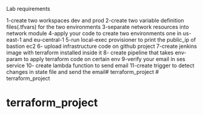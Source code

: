 Lab requirements

1-create two workspaces dev and prod
2-create two variable definition files(.tfvars) for the two environments
3-separate network resources into network module
4-apply your code to create two environments one in us-east-1 and eu-central-1
5-run local-exec provisioner to print the public_ip of bastion ec2
6- upload infrastructure code on github project
7-create jenkins image with terraform installed inside it
8- create pipeline that takes env-param to apply terraform code on certain env
9-verify your email in ses service
10- create lambda function to send email
11-create trigger to detect changes in state file and send the email#   t e r r a f o r m _ p r o j e c t  
 # terraform_project
# terraform_project
